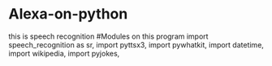 # Alexa-on-python
this is speech recognition
#Modules on this program
import speech_recognition as sr,
import pyttsx3,
import pywhatkit,
import datetime,
import wikipedia,
import pyjokes,
